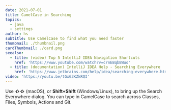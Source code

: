 ```yaml
---
date: 2021-07-01
title: CamelCase in Searching
topics:
  - java
  - settings
author: hs
subtitle: Use CamelCase to find what you need faster
thumbnail: ./thumbnail.png
cardThumbnail: ./card.png
seealso:
  - title: (video) Top 5 IntelliJ IDEA Navigation Shortcuts
    href: 'https://www.youtube.com/watch?v=crnEBqbBWuo'
  - title: (documentation) IntelliJ IDEA Help - Searching Everywhere
    href: 'https://www.jetbrains.com/help/idea/searching-everywhere.html'
video: 'https://youtu.be/tGxG3KZkRQI'
---
```

Use **⇧⇧** (macOS), or **Shift+Shift** (Windows/Linux), to bring up the Search Everywhere dialog. You can type in CamelCase to search across Classes, Files, Symbols, Actions and Git.
